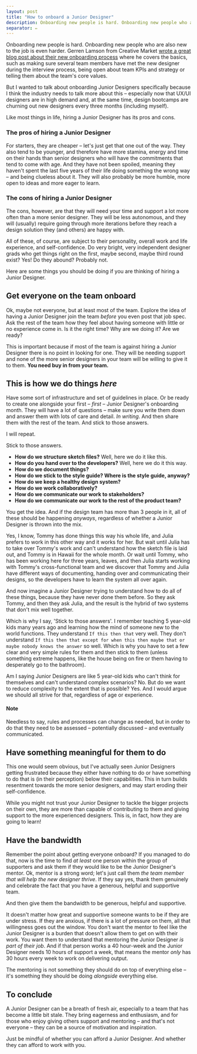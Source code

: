 ```yaml
---
layout: post
title: "How to onboard a Junior Designer"
description: Onboarding new people is hard. Onboarding new people who are also new to the job is even harder.
separator: ✏️
---
```


Onboarding new people is hard. Onboarding new people who are also new to the job is even harder. Gerren Lamson from Creative Market <a href="https://medium.com/building-creative-market/revamping-our-onboarding-process-for-product-designers-d1db35534ef" target="_blank_">wrote a great blog post about their new onboarding process</a> where he covers the basics, such as making sure several team members have met the new designer during the interview process, being open about team KPIs and strategy or telling them about the team's core values.

But I wanted to talk about onboarding Junior Designers specifically because I think the industry needs to talk more about this – especially now that UX/UI designers are in high demand and, at the same time, design bootcamps are churning out new designers every three months (including myself).

Like most things in life, hiring a Junior Designer has its pros and cons.

### The pros of hiring a Junior Designer

For starters, they are cheaper – let's just get that one out of the way. They also tend to be younger, and therefore have more stamina, energy and time on their hands than senior designers who will have the commitments that tend to come with age. And they have not been spoiled, meaning they haven't spent the last five years of their life doing something the wrong way – and being clueless about it. They will also probably be more humble, more open to ideas and more eager to learn.

### The cons of hiring a Junior Designer

The cons, however, are that they will need your time and support a lot more often than a more senior designer. They will be less autonomous, and they will (usually) require going through more iterations before they reach a design solution they (and others) are happy with.

All of these, of course, are subject to their personality, overall work and life experience, and self-confidence. Do very bright, very independent designer grads who get things right on the first, maybe second, maybe third round exist? Yes! Do they abound? Probably not.

Here are some things you should be doing if you are thinking of hiring a Junior Designer.

## Get everyone on the team onboard

Ok, maybe not everyone, but at least most of the team. Explore the idea of having a Junior Designer join the team _before_ you even post that job spec. Ask the rest of the team how they feel about having someone with little or no experience come in. Is it the right time? Why are we doing it? Are we ready?

This is important because if most of the team is against hiring a Junior Designer there is no point in looking for one. They will be needing support and none of the more senior designers in your team will be willing to give it to them. **You need buy in from your team.**

## This is how we do things _here_

Have some sort of infrastructure and set of guidelines in place. Or be ready to create one alongside your first – _first_ – Junior Designer's onboarding month. They will have a lot of questions – make sure you write them down and answer them with lots of care and detail. _In writing_. And then share them with the rest of the team. And stick to those answers.

I will repeat.

Stick to those answers.

- **How do we structure sketch files?** Well, here we do it like this.
- **How do you hand over to the developers?** Well, here we do it this way.
- **How do we document things?**
- **How do we stick to the style guide? Where is the style guide, anyway?**
- **How do we keep a healthy design system?**
- **How do we work collaboratively?**
- **How do we communicate our work to stakeholders?**
- **How do we communicate our work to the rest of the product team?**

You get the idea. And if the design team has more than 3 people in it, all of these should be happening _anyways_, regardless of whether a Junior Designer is thrown into the mix.

Yes, I know, Tommy has done things this way his whole life, and Julia prefers to work in this other way and it works for her. But wait until Julia has to take over Tommy's work and can't understand how the sketch file is laid out, and Tommy is in Hawaii for the whole month. Or wait until Tommy, who has been working here for three years, leaves, and then Julia starts working with Tommy's cross-functional team and we discover that Tommy and Julia have different ways of documenting, handing over and communicating their designs, so the developers have to learn the system all over again.

And now imagine a Junior Designer trying to understand how to do all of these things, because they have never done them before. So they ask Tommy, and then they ask Julia, and the result is the hybrid of two systems that don't mix well together.

Which is why I say, 'Stick to those answers'. I remember teaching 5 year-old kids many years ago and learning how the mind of someone new to the world functions. They understand `If this then that` very well. They don't understand `If this then that except for when this then maybe that or maybe nobody knows the answer` so well. Which is why you have to set a few clear and very simple rules for them and then stick to them (unless something extreme happens, like the house being on fire or them having to desperately go to the bathroom).

Am I saying Junior Designers are like 5 year-old kids who can't think for themselves and can't understand complex scenarios? No. But do we want to reduce complexity to the extent that is possible? Yes. And I would argue we should all strive for that, regardless of age or experience.

#### Note

Needless to say, rules and processes can change as needed, but in order to do that they need to be assessed – potentially discussed – and eventually communicated.

## Have something meaningful for them to do

This one would seem obvious, but I've actually seen Junior Designers getting frustrated because they either have nothing to do or have something to do that is (in their perception) below their capabilities. This in turn builds resentment towards the more senior designers, and may start eroding their self-confidence.

While you might not trust your Junior Designer to tackle the bigger projects on their own, they are more than capable of contributing to them and giving support to the more experienced designers. This is, in fact, how they are going to learn!

## Have the bandwidth

Remember the point about getting everyone onboard? If you managed to do that, now is the time to find _at least_ one person within the group of supporters and ask them if they would like to be the Junior Designer's mentor. Ok, mentor is a strong word; let's just call them _the team member that will help the new designer thrive_. If they say yes, thank them genuinely and celebrate the fact that you have a generous, helpful and supportive team.

And then give them the bandwidth to be generous, helpful and supportive.

It doesn't matter how great and supportive someone wants to be if they are under stress. If they are anxious, if there is a lot of pressure on them, all that willingness goes out the window. You don't want the mentor to feel like the Junior Designer is a burden that doesn't allow them to get on with their work. You want them to understand that mentoring the Junior Designer _is part of their job_. And if that person works a 40 hour-week and the Junior Designer needs 10 hours of support a week, that means the mentor _only_ has 30 hours every week to work on delivering output.

The mentoring is not something they should do on top of everything else – it's something they should be doing _alongside_ everything else.


## To conclude

A Junior Designer can be a breath of fresh air, especially to a team that has become a little bit stale. They bring eagerness and enthusiasm, and for those who enjoy giving others support and mentoring – and that's not everyone – they can be a source of motivation and inspiration.

Just be mindful of whether you can afford a Junior Designer. And whether they can afford to work with you.
